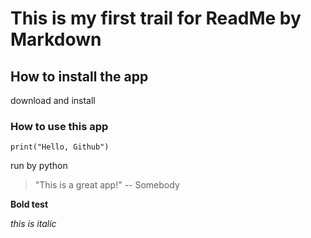 # This is my first trail for ReadMe by Markdown
## How to install the app
download and install 
### How to use this app
```
print("Hello, Github")
```
run by python
> "This is a great app!" -- Somebody

**Bold test**

_this is italic_


